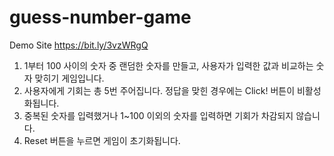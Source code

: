 # guess-number-game

Demo Site
https://bit.ly/3vzWRgQ

1. 1부터 100 사이의 숫자 중 랜덤한 숫자를 만들고, 사용자가 입력한 값과 비교하는 숫자 맞히기 게임입니다.
2. 사용자에게 기회는 총 5번 주어집니다. 정답을 맞힌 경우에는 Click! 버튼이 비활성화됩니다.
3. 중복된 숫자를 입력했거나 1~100 이외의 숫자를 입력하면 기회가 차감되지 않습니다.
4. Reset 버튼을 누르면 게임이 초기화됩니다.
